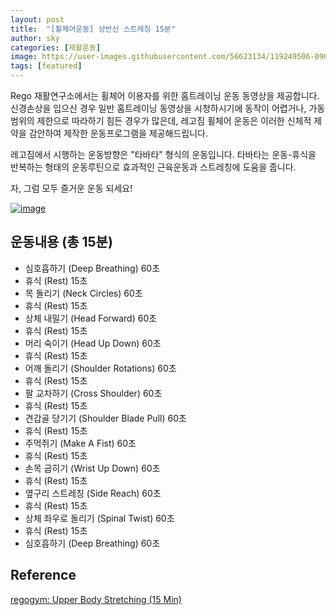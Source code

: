 ```yaml
---
layout: post
title:  "[휠체어운동] 상반신 스트레칭 15분"
author: sky
categories: [재활운동]
image: https://user-images.githubusercontent.com/56623134/119249506-0964e480-bbd4-11eb-8ad5-fefdcd671fc4.png
tags: [featured]
---
```


Rego 재활연구소에서는 휠체어 이용자를 위한 홈트레이닝 운동 동영상을 제공합니다.
신경손상을 입으신 경우 일반 홈트레이닝 동영상을 시청하시기에
동작이 어렵거나, 가동범위의 제한으로 따라하기 힘든 경우가 많은데,
레고짐 휠체어 운동은 이러한 신체적 제약을 감안하여 제작한 운동프로그램을 제공해드립니다.

레고짐에서 시행하는 운동방향은 "타바타" 형식의 운동입니다.
타바타는 운동-휴식을 반복하는 형태의 운동루틴으로 효과적인 근육운동과 스트레칭에 도움을 줍니다.

자, 그럼 모두 즐거운 운동 되세요!

[![image](https://user-images.githubusercontent.com/56623134/119248906-598d7800-bbcf-11eb-9e60-371a94342015.png)](https://www.youtube.com/watch?v=8fjBmPftfoA)

## 운동내용 (총 15분)

- 심호흡하기 (Deep Breathing) 60초
- 휴식 (Rest) 15초
- 목 돌리기 (Neck Circles) 60초
- 휴식 (Rest) 15초
- 상체 내밀기 (Head Forward) 60초
- 휴식 (Rest) 15초
- 머리 숙이기 (Head Up Down) 60초
- 휴식 (Rest) 15초
- 어깨 돌리기 (Shoulder Rotations) 60초
- 휴식 (Rest) 15초
- 팔 교차하기 (Cross Shoulder) 60초
- 휴식 (Rest) 15초
- 견갑골 당기기 (Shoulder Blade Pull) 60초
- 휴식 (Rest) 15초
- 주먹쥐기 (Make A Fist) 60초
- 휴식 (Rest) 15초
- 손목 굽히기 (Wrist Up Down) 60초
- 휴식 (Rest) 15초
- 옆구리 스트레칭 (Side Reach) 60초
- 휴식 (Rest) 15초
- 상체 좌우로 돌리기 (Spinal Twist) 60초
- 휴식 (Rest) 15초
- 심호흡하기 (Deep Breathing) 60초


## Reference

[regogym: Upper Body Stretching (15 Min)](https://www.youtube.com/watch?v=8fjBmPftfoA)
